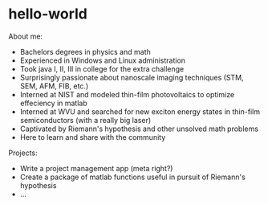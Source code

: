 # hello-world
About me:
  - Bachelors degrees in physics and math
  - Experienced in Windows and Linux administration
  - Took java I, II, III in college for the extra challenge
  - Surprisingly passionate about nanoscale imaging techniques (STM, SEM, AFM, FIB, etc.)
  - Interned at NIST and modeled thin-film photovoltaics to optimize effeciency in matlab
  - Interned at WVU and searched for new exciton energy states in thin-film semiconductors (with a really big laser)
  - Captivated by Riemann's hypothesis and other unsolved math problems
  - Here to learn and share with the community
  
Projects:
  - Write a project management app (meta right?)
  - Create a package of matlab functions useful in pursuit of Riemann's hypothesis
  - ...
